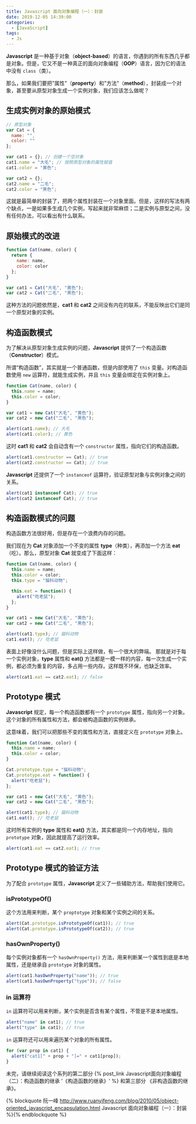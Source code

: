 ```yaml
---
title: Javascript 面向对象编程（一）：封装
date: 2019-12-05 14:39:00
categories:
  - [JavaScript]
tags:
  - Js
---
```


**Javascript** 是一种基于对象（**object-based**）的语言，你遇到的所有东西几乎都是对象。但是，它又不是一种真正的面向对象编程（**OOP**）语言，因为它的语法中没有 `class`（类）。

那么，如果我们要把"属性"（**property**）和"方法"（**method**），封装成一个对象，甚至要从原型对象生成一个实例对象，我们应该怎么做呢？

<!--more-->

## 生成实例对象的原始模式

```js
// 原型对象
var Cat = {
  name: "",
  color: ""
};

var cat1 = {}; // 创建一个空对象
cat1.name = "大毛"; // 按照原型对象的属性赋值
cat1.color = "黄色";

var cat2 = {};
cat2.name = "二毛";
cat2.color = "黑色";
```

这就是最简单的封装了，把两个属性封装在一个对象里面。但是，这样的写法有两个缺点，一是如果多生成几个实例，写起来就非常麻烦；二是实例与原型之间，没有任何办法，可以看出有什么联系。

## 原始模式的改进

```js
function Cat(name, color) {
  return {
    name: name,
    color: color
  };
}

var cat1 = Cat("大毛", "黄色");
var cat2 = Cat("二毛", "黑色");
```

这种方法的问题依然是，**cat1** 和 **cat2** 之间没有内在的联系，不能反映出它们是同一个原型对象的实例。

## 构造函数模式

为了解决从原型对象生成实例的问题，**Javascript** 提供了一个构造函数（**Constructor**）模式。

所谓“构造函数”，其实就是一个普通函数，但是内部使用了 `this` 变量。对构造函数使用 `new` 运算符，就能生成实例，并且 `this` 变量会绑定在实例对象上。

```js
function Cat(name, color) {
  this.name = name;
  this.color = color;
}

var cat1 = new Cat("大毛", "黄色");
var cat2 = new Cat("二毛", "黑色");

alert(cat1.name); // 大毛
alert(cat1.color); // 黄色
```

这时 **cat1** 和 **cat2** 会自动含有一个 `constructor` 属性，指向它们的构造函数。

```js
alert(cat1.constructor == Cat); // true
alert(cat2.constructor == Cat); // true
```

**Javascript** 还提供了一个 `instanceof` 运算符，验证原型对象与实例对象之间的关系。

```js
alert(cat1 instanceof Cat); // true
alert(cat2 instanceof Cat); // true
```

## 构造函数模式的问题

构造函数方法很好用，但是存在一个浪费内存的问题。

我们现在为 **Cat** 对象添加一个不变的属性 **type**（种类），再添加一个方法 **eat**（吃）。那么，原型对象 **Cat** 就变成了下面这样：

```js
function Cat(name, color) {
  this.name = name;
  this.color = color;
  this.type = "猫科动物";

  this.eat = function() {
    alert("吃老鼠");
  };
}

var cat1 = new Cat("大毛", "黄色");
var cat2 = new Cat("二毛", "黑色");

alert(cat1.type); // 猫科动物
cat1.eat(); // 吃老鼠
```

表面上好像没什么问题，但是实际上这样做，有一个很大的弊端。
那就是对于每一个实例对象，**type** 属性和 **eat()** 方法都是一模一样的内容，每一次生成一个实例，都必须为重复的内容，多占用一些内存。这样既不环保，也缺乏效率。

```js
alert(cat1.eat == cat2.eat); // false
```

## Prototype 模式

**Javascript** 规定，每一个构造函数都有一个 `prototype` 属性，指向另一个对象。这个对象的所有属性和方法，都会被构造函数的实例继承。

这意味着，我们可以把那些不变的属性和方法，直接定义在 `prototype` 对象上。

```js
function Cat(name, color) {
  this.name = name;
  this.color = color;
}

Cat.prototype.type = "猫科动物";
Cat.prototype.eat = function() {
  alert("吃老鼠");
};

var cat1 = new Cat("大毛", "黄色");
var cat2 = new Cat("二毛", "黑色");

alert(cat1.type); // 猫科动物
cat1.eat(); // 吃老鼠
```

这时所有实例的 **type** 属性和 **eat()** 方法，其实都是同一个内存地址，指向 `prototype` 对象，因此就提高了运行效率。

```js
alert(cat1.eat == cat2.eat); // true
```

## Prototype 模式的验证方法

为了配合 `prototype` 属性，**Javascript** 定义了一些辅助方法，帮助我们使用它。

### isPrototypeOf()

这个方法用来判断，某个 `proptotype` 对象和某个实例之间的关系。

```js
alert(Cat.prototype.isPrototypeOf(cat1)); // true
alert(Cat.prototype.isPrototypeOf(cat2)); // true
```

### hasOwnProperty()

每个实例对象都有一个 `hasOwnProperty()` 方法，用来判断某一个属性到底是本地属性，还是继承自 `prototype` 对象的属性。

```js
alert(cat1.hasOwnProperty("name")); // true
alert(cat1.hasOwnProperty("type")); // false
```

### in 运算符

`in` 运算符可以用来判断，某个实例是否含有某个属性，不管是不是本地属性。

```js
alert("name" in cat1); // true
alert("type" in cat1); // true
```

`in` 运算符还可以用来遍历某个对象的所有属性。

```js
for (var prop in cat1) {
  alert("cat1[" + prop + "]=" + cat1[prop]);
}
```

未完，请继续阅读这个系列的第二部分 {% post_link Javascript面向对象编程（二）：构造函数的继承 '《构造函数的继承》' %} 和第三部分 《非构造函数的继承》。

{% blockquote
阮一峰
http://www.ruanyifeng.com/blog/2010/05/object-oriented_javascript_encapsulation.html
Javascript 面向对象编程（一）：封装
%}{% endblockquote %}
